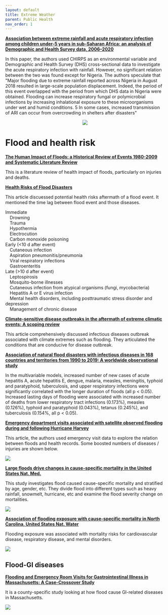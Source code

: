 ```yaml
---
layout: default
title: Extreme Weather
parent: Public Health
nav_order: 1
---
```


__[Association between extreme rainfall and acute respiratory infection among children under-5 years in sub-Saharan Africa: an analysis of Demographic and Health Survey data, 2006–2020](https://bmjopen.bmj.com/content/bmjopen/13/4/e071874.full.pdf)__

In this paper, the authors used CHIRPS as an environmental variable and Demographic and Health Survey (DHS) cross-sectional data to investigate the acute respiratory infection with rainfall. However, no significant relation between the two was found except for Nigeria. The authors speculate that "Major flooding due to extreme rainfall reported across Nigeria in August 2018 resulted in large-scale population displacement. Indeed, the period of this event overlapped with the period from which DHS data in Nigeria were obtained. Flooding can increase respiratory fungal or polymicrobial infections by increasing inhalational exposure to these microorganisms under wet and humid conditions. 5 In some cases, increased transmission of ARI can occur from overcrowding in shelters after disasters"

<p align="center">
<img src="https://bmjopen.bmj.com/content/bmjopen/13/4/e071874/F3.large.jpg?width=800&height=600&carousel=1">
</p>

# Flood and health risk

__[The Human Impact of Floods: a Historical Review of Events 1980-2009 and Systematic Literature Review](https://www.ncbi.nlm.nih.gov/pmc/articles/PMC3644291/#:~:text=Findings.,the%20injured%20and%20affected%20populations)__

This is a literature review of health impact of floods, particularly on injuries and deaths. 

__[Health Risks of Flood Disasters](https://academic.oup.com/cid/article/67/9/1450/4945455?login=false)__

This article discuessed potential health risks aftermath of a flood event. It mentioned the time lag between flood event and those diseases.

Immediate  
 Drowning  
 Trauma  
 Hypothermia  
 Electrocution  
 Carbon monoxide poisoning  
Early (<10 d after event)  
 Cutaneous infection  
 Aspiration pneumonitis/pneumonia  
 Viral respiratory infections  
 Gastroenteritis  
Late (>10 d after event)  
 Leptospirosis  
 Mosquito-borne illnesses  
 Cutaneous infection from atypical organisms (fungi, mycobacteria)  
 Hepatitis A or E virus infection  
 Mental health disorders, including posttraumatic stress disorder and depression  
 Management of chronic disease  


 __[Climate-sensitive disease outbreaks in the aftermath of extreme climatic events: A scoping review](https://www.cell.com/one-earth/fulltext/S2590-3322(22)00144-0?_returnURL=https%3A%2F%2Flinkinghub.elsevier.com%2Fretrieve%2Fpii%2FS2590332222001440%3Fshowall%3Dtrue)__

 This article comprehensively discussed infectious diseases outbreak associated with climate extremes such as flooding. They articulated the conditions that are conducive for disease outbreak.


 __[Association of natural flood disasters with infectious diseases in 168 countries and territories from 1990 to 2019: A worldwide observational study](https://www.sciencedirect.com/science/article/pii/S258979182300021X?via%3Dihub)__

In the multivariable models, increased number of new cases of acute hepatitis A, acute hepatitis E, dengue, malaria, measles, meningitis, typhoid and paratyphoid, tuberculosis, and upper respiratory infections were significantly correlated with the longer duration of floods (all p < 0.05). Increased lasting days of flooding were associated with increased number of deaths from lower respiratory tract infections (0.173%), measles (0.126%), typhoid and paratyphoid (0.043%), tetanus (0.245%), and tuberculosis (0.154%, all p < 0.05).

__[Emergency department visits associated with satellite observed flooding during and following Hurricane Harvey](https://www.nature.com/articles/s41370-021-00361-1)__

This article, the authors used emergency visit data to explore the relation between floods and health records. Some boosted numbers of diseases / injuries are shown below.

<img src="https://media.springernature.com/full/springer-static/image/art%3A10.1038%2Fs41370-021-00361-1/MediaObjects/41370_2021_361_Fig3_HTML.png?as=webp">

__[Large floods drive changes in cause-specific mortality in the United States Nat. Med.](https://www.nature.com/articles/s41591-024-03358-z)__

This study investigates flood caused cause-specific mortality and stratified by age, gender, etc. They divide flood into different types such as heavy rainfall, snowmelt, hurricane, etc and examine the flood severity change on mortalities.

<img src="https://media.springernature.com/full/springer-static/image/art%3A10.1038%2Fs41591-024-03358-z/MediaObjects/41591_2024_3358_Fig3_HTML.png?as=webp">

__[Association of flooding exposure with cause-specific mortality in North Carolina, United States Nat. Water](https://www.nature.com/articles/s44221-023-00167-5)__

Flooding exposure was associated with mortality risks for cardiovascular disease, respiratory disease, and mental disorders.

<img src="https://media.springernature.com/full/springer-static/image/art%3A10.1038%2Fs41591-024-03358-z/MediaObjects/41591_2024_3358_Fig4_HTML.png?as=webp">

## Flood-GI diseases

__[Flooding and Emergency Room Visits for Gastrointestinal Illness in Massachusetts: A Case-Crossover Study](https://pmc.ncbi.nlm.nih.gov/articles/PMC4201531/#s2)__

It is a county-specific study looking at how flood cause GI-related diseases in Massachusetts.

<img src="https://www.ncbi.nlm.nih.gov/corecgi/tileshop/tileshop.fcgi?p=PMC3&id=31045&s=48&r=2&c=2">


